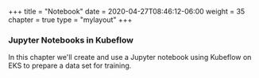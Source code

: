 +++
title = "Notebook"
date = 2020-04-27T08:46:12-06:00
weight = 35
chapter = true
type = "mylayout"
+++

### Jupyter Notebooks in Kubeflow

In this chapter we'll create and use a Jupyter notebook using Kubeflow on EKS to prepare a data set for training.
